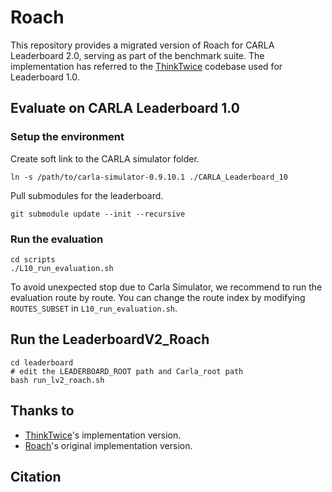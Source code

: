 # Roach

This repository provides a migrated version of Roach for CARLA Leaderboard 2.0, serving as part of the benchmark suite. The implementation has referred to the [ThinkTwice](https://github.com/OpenDriveLab/DriveAdapter/tree/main) codebase used for Leaderboard 1.0.

## Evaluate on CARLA Leaderboard 1.0

### Setup the environment

Create soft link to the CARLA simulator folder.

```shell
ln -s /path/to/carla-simulator-0.9.10.1 ./CARLA_Leaderboard_10
```

Pull submodules for the leaderboard.

```shell
git submodule update --init --recursive
```

### Run the evaluation

```shell
cd scripts
./L10_run_evaluation.sh
```

To avoid unexpected stop due to Carla Simulator, we recommend to run the evaluation route by route. You can change the route index by modifying `ROUTES_SUBSET` in `L10_run_evaluation.sh`.

## Run the LeaderboardV2_Roach

```shell
cd leaderboard
# edit the LEADERBOARD_ROOT path and Carla_root path
bash run_lv2_roach.sh
```

## Thanks to

- [ThinkTwice](https://github.com/OpenDriveLab/DriveAdapter/tree/main)'s implementation version.
- [Roach](https://github.com/zhejz/carla-roach)'s original implementation version.

## Citation

```latex
```
